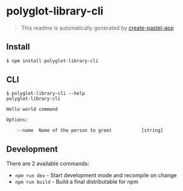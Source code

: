 # polyglot-library-cli

> This readme is automatically generated by [create-pastel-app](https://github.com/vadimdemedes/create-pastel-app)


## Install

```bash
$ npm install polyglot-library-cli
```


## CLI

```
$ polyglot-library-cli --help
polyglot-library-cli

Hello world command

Options:

	--name  Name of the person to greet           [string]
```


## Development

There are 2 available commands:

- `npm run dev` - Start development mode and recompile on change
- `npm run build` - Build a final distributable for npm
